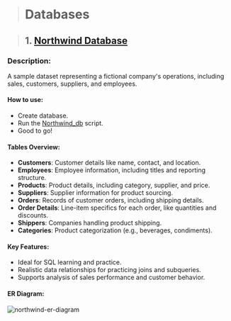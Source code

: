 > # Databases  

> ## 1. [Northwind Database ](https://github.com/mayur-de/My_SQL_Portfolio/blob/864b8705ab9e354b93fe294e977f17be3807c29b/Databases/instnwnd%20(Azure%20SQL%20Database).sql) 

### **Description**:  
A sample dataset representing a fictional company's operations, including sales, customers, suppliers, and employees.  

#### **How to use**:
- Create database.
- Run the [Northwind_db](https://github.com/mayur-de/My_SQL_Portfolio/blob/864b8705ab9e354b93fe294e977f17be3807c29b/Databases/instnwnd%20(Azure%20SQL%20Database).sql) script.
- Good to go!
  
#### **Tables Overview**:  
  - **Customers**: Customer details like name, contact, and location.  
  - **Employees**: Employee information, including titles and reporting structure.  
  - **Products**: Product details, including category, supplier, and price.  
  - **Suppliers**: Supplier information for product sourcing.  
  - **Orders**: Records of customer orders, including shipping details.  
  - **Order Details**: Line-item specifics for each order, like quantities and discounts.  
  - **Shippers**: Companies handling product shipping.  
  - **Categories**: Product categorization (e.g., beverages, condiments).  

#### **Key Features**:  
  - Ideal for SQL learning and practice.  
  - Realistic data relationships for practicing joins and subqueries.  
  - Supports analysis of sales performance and customer behavior.  

#### ER Diagram:
![northwind-er-diagram](https://github.com/user-attachments/assets/c81c349b-f4a1-47ce-9169-046e8139a032)






